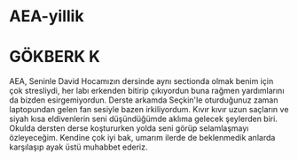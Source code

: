 # AEA-yillik

# GÖKBERK K
AEA, Seninle David Hocamızın dersinde aynı sectionda olmak benim için çok stresliydi, her labı erkenden bitirip çıkıyordun buna rağmen yardımlarını da bizden esirgemiyordun. Derste arkamda Seçkin'le oturduğunuz zaman laptopundan gelen fan sesiyle bazen irkiliyordum. Kıvır kıvır uzun saçların ve siyah kısa eldivenlerin seni düşündüğümde aklıma gelecek şeylerden biri. Okulda dersten derse koştururken yolda seni görüp selamlaşmayı özleyeceğim. Kendine çok iyi bak, umarım ilerde de beklenmedik anlarda karşılaşıp ayak üstü muhabbet ederiz.

